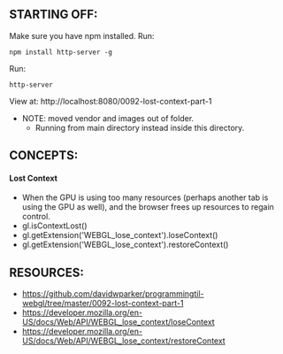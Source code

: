 ## STARTING OFF:

Make sure you have npm installed.
Run:
```
npm install http-server -g
```

Run:
```
http-server
```

View at: http://localhost:8080/0092-lost-context-part-1

* NOTE: moved vendor and images out of folder.
  * Running from main directory instead inside this directory.

## CONCEPTS:

#### Lost Context
* When the GPU is using too many resources (perhaps another tab is using the GPU as well), and the browser frees up resources to regain control.
* gl.isContextLost()
* gl.getExtension('WEBGL_lose_context').loseContext()
* gl.getExtension('WEBGL_lose_context').restoreContext()

## RESOURCES:

* https://github.com/davidwparker/programmingtil-webgl/tree/master/0092-lost-context-part-1
* https://developer.mozilla.org/en-US/docs/Web/API/WEBGL_lose_context/loseContext
* https://developer.mozilla.org/en-US/docs/Web/API/WEBGL_lose_context/restoreContext
